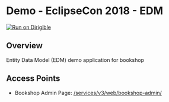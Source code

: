 # Demo - EclipseCon 2018 - EDM
[![Run on Dirigible](https://img.shields.io/badge/run%20on-dirigible-blue.svg)](http://dirigible.eclipse.org/services/v3/web/ide-deploy-manager/index.html?repository=https://github.com/dirigiblelabs/demo-eclipsecon2018-edm.git&uri=/services/v3/web/bookshop-admin/)

## Overview
Entity Data Model (EDM) demo application for bookshop

## Access Points
- Bookshop Admin Page: [/services/v3/web/bookshop-admin/](http://localhost:8080/services/v3/web/bookshop-admin/)
